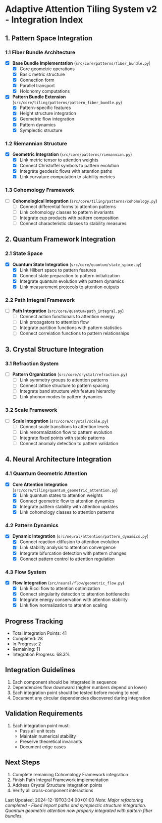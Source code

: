 # Adaptive Attention Tiling System v2 - Integration Index

## 1. Pattern Space Integration

### 1.1 Fiber Bundle Architecture
- [x] **Base Bundle Implementation** (`src/core/patterns/fiber_bundle.py`)
  - [x] Core geometric operations
  - [x] Basic metric structure
  - [x] Connection form
  - [x] Parallel transport
  - [x] Holonomy computations

- [x] **Pattern Bundle Extension** (`src/core/tiling/patterns/pattern_fiber_bundle.py`)
  - [x] Pattern-specific features
  - [x] Height structure integration
  - [x] Geometric flow integration
  - [x] Pattern dynamics
  - [x] Symplectic structure

### 1.2 Riemannian Structure
- [x] **Geometric Integration** (`src/core/patterns/riemannian.py`)
  - [x] Link metric tensor to attention weights
  - [x] Connect Christoffel symbols to pattern evolution
  - [x] Integrate geodesic flows with attention paths
  - [x] Link curvature computation to stability metrics

### 1.3 Cohomology Framework
- [ ] **Cohomological Integration** (`src/core/tiling/patterns/cohomology.py`)
  - [ ] Connect differential forms to attention patterns
  - [ ] Link cohomology classes to pattern invariants
  - [ ] Integrate cup products with pattern composition
  - [ ] Connect characteristic classes to stability measures

## 2. Quantum Framework Integration

### 2.1 State Space
- [x] **Quantum State Integration** (`src/core/quantum/state_space.py`)
  - [x] Link Hilbert space to pattern features
  - [x] Connect state preparation to pattern initialization
  - [x] Integrate quantum evolution with pattern dynamics
  - [x] Link measurement protocols to attention outputs

### 2.2 Path Integral Framework
- [ ] **Path Integration** (`src/core/quantum/path_integral.py`)
  - [ ] Connect action functionals to attention energy
  - [ ] Link propagators to attention flow
  - [ ] Integrate partition functions with pattern statistics
  - [ ] Connect correlation functions to pattern relationships

## 3. Crystal Structure Integration

### 3.1 Refraction System
- [ ] **Pattern Organization** (`src/core/crystal/refraction.py`)
  - [ ] Link symmetry groups to attention patterns
  - [ ] Connect lattice structure to pattern spacing
  - [ ] Integrate band structure with feature hierarchy
  - [ ] Link phonon modes to pattern dynamics

### 3.2 Scale Framework
- [ ] **Scale Integration** (`src/core/crystal/scale.py`)
  - [ ] Connect scale transitions to attention levels
  - [ ] Link renormalization flow to pattern evolution
  - [ ] Integrate fixed points with stable patterns
  - [ ] Connect anomaly detection to pattern validation

## 4. Neural Architecture Integration

### 4.1 Quantum Geometric Attention
- [x] **Core Attention Integration** (`src/core/tiling/quantum_geometric_attention.py`)
  - [x] Link quantum states to attention weights
  - [x] Connect geometric flow to attention dynamics
  - [x] Integrate pattern stability with attention updates
  - [x] Link cohomology classes to attention patterns

### 4.2 Pattern Dynamics
- [x] **Dynamic Integration** (`src/neural/attention/pattern_dynamics.py`)
  - [x] Connect reaction-diffusion to attention evolution
  - [x] Link stability analysis to attention convergence
  - [x] Integrate bifurcation detection with pattern changes
  - [x] Connect pattern control to attention regulation

### 4.3 Flow System
- [x] **Flow Integration** (`src/neural/flow/geometric_flow.py`)
  - [x] Link Ricci flow to attention optimization
  - [x] Connect singularity detection to attention bottlenecks
  - [x] Integrate energy conservation with attention stability
  - [x] Link flow normalization to attention scaling

## Progress Tracking
- Total Integration Points: 41
- Completed: 28
- In Progress: 2
- Remaining: 11
- Integration Progress: 68.3%

## Integration Guidelines
1. Each component should be integrated in sequence
2. Dependencies flow downward (higher numbers depend on lower)
3. Each integration point should be tested before moving to next
4. Document any circular dependencies discovered during integration

## Validation Requirements
1. Each integration point must:
   - Pass all unit tests
   - Maintain numerical stability
   - Preserve theoretical invariants
   - Document edge cases

## Next Steps
1. Complete remaining Cohomology Framework integration
2. Finish Path Integral Framework implementation
3. Address Crystal Structure integration points
4. Verify all cross-component interactions

Last Updated: 2024-12-19T03:34:00+01:00
*Note: Major refactoring completed - Fixed import paths and symplectic structure integration. Quantum geometric attention now properly integrated with pattern fiber bundles.* 
